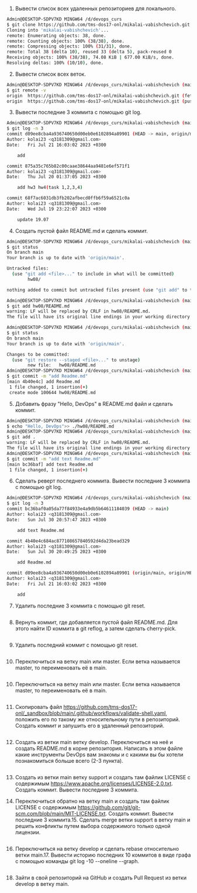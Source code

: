 1. Вывести список всех удаленных репозиториев для локального.
```bash
Admin@DESKTOP-SDPV7KD MINGW64 /d/devops_curs
$ git clone https://github.com/tms-dos17-onl/mikalai-vabishchevich.git
Cloning into 'mikalai-vabishchevich'...
remote: Enumerating objects: 38, done.
remote: Counting objects: 100% (38/38), done.
remote: Compressing objects: 100% (31/31), done.
remote: Total 38 (delta 10), reused 33 (delta 5), pack-reused 0
Receiving objects: 100% (38/38), 74.08 KiB | 677.00 KiB/s, done.
Resolving deltas: 100% (10/10), done.
```
2. Вывести список всех веток.
```bash
Admin@DESKTOP-SDPV7KD MINGW64 /d/devops_curs/mikalai-vabishchevich (main)
$ git remote -v
origin  https://github.com/tms-dos17-onl/mikalai-vabishchevich.git (fetch)
origin  https://github.com/tms-dos17-onl/mikalai-vabishchevich.git (push)
```
3. Вывести последниe 3 коммитa с помощью git log.
```bash
Admin@DESKTOP-SDPV7KD MINGW64 /d/devops_curs/mikalai-vabishchevich (main)
$ git log -n 3
commit d09ee8cba4a936740650d00eb0e6102894a89901 (HEAD -> main, origin/main, origin/HEAD)
Author: kolai23 <q3181309@gmail.com>
Date:   Fri Jul 21 16:03:02 2023 +0300

    add

commit 875a35c765b82c00caae38644aa9481e6ef571f1
Author: kolai23 <q3181309@gmail.com>
Date:   Thu Jul 20 01:37:05 2023 +0300

    add hw3 hw4(task 1,2,3,4)

commit 68f7ac6031db3fb202afbecd0ffb6f59a6521c0a
Author: kolai23 <q3181309@gmail.com>
Date:   Wed Jul 19 23:22:07 2023 +0300

    update 19.07
```
4. Создать пустой файл README.md и сделать коммит.
```bash
Admin@DESKTOP-SDPV7KD MINGW64 /d/devops_curs/mikalai-vabishchevich (main)
$ git status
On branch main
Your branch is up to date with 'origin/main'.

Untracked files:
  (use "git add <file>..." to include in what will be committed)
        hw08/

nothing added to commit but untracked files present (use "git add" to track)

Admin@DESKTOP-SDPV7KD MINGW64 /d/devops_curs/mikalai-vabishchevich (main)
$ git add hw08/README.md
warning: LF will be replaced by CRLF in hw08/README.md.
The file will have its original line endings in your working directory

Admin@DESKTOP-SDPV7KD MINGW64 /d/devops_curs/mikalai-vabishchevich (main)
$ git status
On branch main
Your branch is up to date with 'origin/main'.

Changes to be committed:
  (use "git restore --staged <file>..." to unstage)
        new file:   hw08/README.md
Admin@DESKTOP-SDPV7KD MINGW64 /d/devops_curs/mikalai-vabishchevich (main)
$ git commit -m "add Readme.md"
[main 4b40e4c] add Readme.md
 1 file changed, 1 insertion(+)
 create mode 100644 hw08/README.md
```
5. Добавить фразу "Hello, DevOps" в README.md файл и сделать коммит.
```bash
Admin@DESKTOP-SDPV7KD MINGW64 /d/devops_curs/mikalai-vabishchevich (main)
$ echo "Hello, DevOps">> ./hw08/README.md
Admin@DESKTOP-SDPV7KD MINGW64 /d/devops_curs/mikalai-vabishchevich (main)
$ git add .
warning: LF will be replaced by CRLF in hw08/README.md.
The file will have its original line endings in your working directory
Admin@DESKTOP-SDPV7KD MINGW64 /d/devops_curs/mikalai-vabishchevich (main)
$ git commit -m "add text Readme.md"
[main bc36baf] add text Readme.md
 1 file changed, 1 insertion(+)
```
6. Сделать реверт последнего коммита. Вывести последниe 3 коммитa с помощью git log.
```bash
Admin@DESKTOP-SDPV7KD MINGW64 /d/devops_curs/mikalai-vabishchevich (main)
$ git log -n 3
commit bc36baf0a05da77f84933e4a9db5b64611184039 (HEAD -> main)
Author: kolai23 <q3181309@gmail.com>
Date:   Sun Jul 30 20:57:47 2023 +0300

    add text Readme.md

commit 4b40e4c684ac877108657840592d4da23bead329
Author: kolai23 <q3181309@gmail.com>
Date:   Sun Jul 30 20:49:25 2023 +0300

    add Readme.md

commit d09ee8cba4a936740650d00eb0e6102894a89901 (origin/main, origin/HEAD)
Author: kolai23 <q3181309@gmail.com>
Date:   Fri Jul 21 16:03:02 2023 +0300

    add
```
7. Удалить последние 3 коммита с помощью git reset.
```bash

```
8. Вернуть коммит, где добавляется пустой файл README.md. Для этого найти ID коммита в git reflog, а затем сделать cherry-pick.
```bash

```
9. Удалить последний коммит с помощью git reset.
```bash

```
10. Переключиться на ветку main или master. Если ветка называется master, то переименовать её в main.
```bash

```
10. Переключиться на ветку main или master. Если ветка называется master, то переименовать её в main.
```bash

```
11. Скопировать файл https://github.com/tms-dos17-onl/_sandbox/blob/main/.github/workflows/validate-shell.yaml, положить его по такому же относительному пути в репозиторий. Создать коммит и запушить его в удаленный репозиторий.
```bash

```
12. Создать из ветки main ветку develop. Переключиться на неё и создать README.md в корне репозитория. Написать в этом файле какие инструменты DevOps вам знакомы и с какими вы бы хотели познакомиться больше всего (2-3 пункта).
```bash

```
13. Создать из ветки main ветку support и создать там файлик LICENSE с содержимым https://www.apache.org/licenses/LICENSE-2.0.txt. Создать коммит. Вывести последниe 3 коммитa.

14. Переключиться обратно на ветку main и создать там файлик LICENSE с содержимым https://github.com/git/git-scm.com/blob/main/MIT-LICENSE.txt. Создать коммит. Вывести последниe 3 коммитa.15. Сделать merge ветки support в ветку main и решить конфликты путем выбора содержимого только одной лицензии.
```bash

```
16. Переключиться на ветку develop и сделать rebase относительно ветки main.17. Вывести историю последних 10 коммитов в виде графа с помощью команды git log -10 --oneline --graph.
```bash

```
18. Зайти в свой репозиторий на GitHub и создать Pull Request из ветки develop в ветку main.
```bash

```

